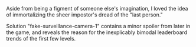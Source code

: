 Aside from being a figment of someone else's imagination, I loved the idea of immortalizing the sheer impostor's dread of the "last person."

Solution "fake-surveillance-camera-1" contains a minor spoiler from later in the game, and reveals the reason for the inexplicably bimodal leaderboard trends of the first few levels.
